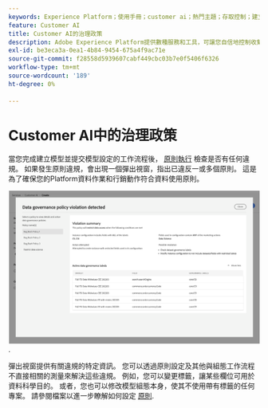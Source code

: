 ```yaml
---
keywords: Experience Platform；使用手冊；customer ai；熱門主題；存取控制；建立模型；
feature: Customer AI
title: Customer AI的治理政策
description: Adobe Experience Platform提供數種服務和工具，可讓您自信地控制收集到的體驗資料。
exl-id: be3eca3a-0ea1-4b84-9454-675a4f9ac71e
source-git-commit: f28558d5939607cabf449cbc03b7e0f5406f6326
workflow-type: tm+mt
source-wordcount: '189'
ht-degree: 0%

---
```


# Customer AI中的治理政策

當您完成建立模型並提交模型設定的工作流程後， [原則執行](/help/data-governance/enforcement/auto-enforcement.md) 檢查是否有任何違規。 如果發生原則違規，會出現一個彈出視窗，指出已違反一或多個原則。 這是為了確保您的Platform資料作業和行銷動作符合資料使用原則。

![顯示原則違規相關資訊的彈出視窗](../images/user-guide/policy-violation-popover-cai.png).

彈出視窗提供有關違規的特定資訊。 您可以透過原則設定及其他與組態工作流程不直接相關的測量來解決這些違規。 例如，您可以變更標籤，讓某些欄位可用於資料科學目的。 或者，您也可以修改模型組態本身，使其不使用帶有標籤的任何專案。 請參閱檔案以進一步瞭解如何設定 [原則](/help/data-governance/policies/overview.md).
